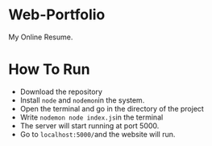 # Web-Portfolio

My Online Resume.

# How To Run

- Download the repository
- Install `node` and `nodemon`in the system.
- Open the terminal and go in the directory of the project
- Write `nodemon node index.js`in the terminal
- The server will start running at port 5000.
- Go to `localhost:5000/`and the website will run.
